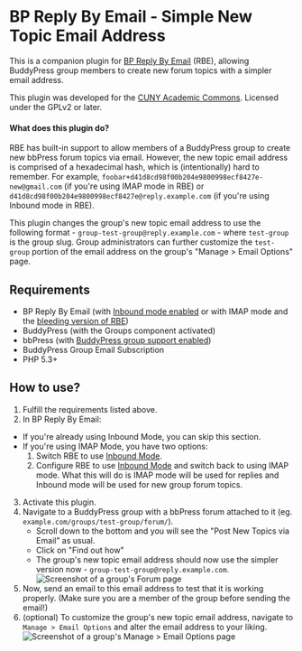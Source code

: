 # BP Reply By Email - Simple New Topic Email Address #

This is a companion plugin for [BP Reply By Email](https://github.com/r-a-y/bp-reply-by-email) (RBE), allowing BuddyPress group members to create new forum topics with a simpler email address.

This plugin was developed for the [CUNY Academic Commons](http://commons.gc.cuny.edu).  Licensed under the GPLv2 or later.

#### What does this plugin do?

RBE has built-in support to allow members of a BuddyPress group to create new bbPress forum topics via email.  However, the new topic email address is comprised of a hexadecimal hash, which is (intentionally) hard to remember. For example, `foobar+d41d8cd98f00b204e9800998ecf8427e-new@gmail.com` (if you're using IMAP mode in RBE) or `d41d8cd98f00b204e9800998ecf8427e@reply.example.com` (if you're using Inbound mode in RBE).

This plugin changes the group's new topic email address to use the following format - `group-test-group@reply.example.com` - where `test-group` is the group slug.  Group administrators can further customize the `test-group` portion of the email address on the group's "Manage > Email Options" page.

Requirements
-
* BP Reply By Email (with [Inbound mode enabled](https://github.com/r-a-y/bp-reply-by-email/wiki/Starter-Guide#1-inbound-email-mode) or with IMAP mode and the [bleeding version of RBE](https://github.com/r-a-y/bp-reply-by-email/archive/master.zip))
* BuddyPress (with the Groups component activated)
* bbPress (with [BuddyPress group support enabled](https://codex.buddypress.org/getting-started/installing-group-and-sitewide-forums/#b-set-up-group-and-sitewide-forums))
* BuddyPress Group Email Subscription
* PHP 5.3+

How to use?
-
1. Fulfill the requirements listed above.
2. In BP Reply By Email:
 - If you're already using Inbound Mode, you can skip this section.
 - If you're using IMAP Mode, you have two options:
    1. Switch RBE to use [Inbound Mode](https://github.com/r-a-y/bp-reply-by-email/wiki/Starter-Guide#1-inbound-email-mode).
    2. Configure RBE to use [Inbound Mode](https://github.com/r-a-y/bp-reply-by-email/wiki/Starter-Guide#1-inbound-email-mode) and switch back to using IMAP mode.  What this will do is IMAP mode will be used for replies and Inbound mode will be used for new group forum topics.
3. Activate this plugin.
4. Navigate to a BuddyPress group with a bbPress forum attached to it (eg. `example.com/groups/test-group/forum/`).
    - Scroll down to the bottom and you will see the "Post New Topics via Email" as usual.
    - Click on "Find out how"
    - The group's new topic email address should now use the simpler version now - `group-test-group@reply.example.com`.<br />
  ![Screenshot of a group's Forum page](https://cloud.githubusercontent.com/assets/505921/18261097/d00e0748-73a8-11e6-91db-e3ddb02c8bfa.png)
5. Now, send an email to this email address to test that it is working properly.  (Make sure you are a member of the group before sending the email!)
6. (optional) To customize the group's new topic email address, navigate to `Manage > Email Options` and alter the email address to your liking.
![Screenshot of a group's Manage > Email Options page](https://cloud.githubusercontent.com/assets/505921/18261096/cff75412-73a8-11e6-9f31-0672c7595014.png)
